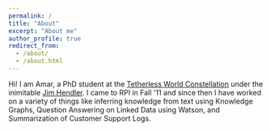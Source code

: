 ```yaml
---
permalink: /
title: "About"
excerpt: "About me"
author_profile: true
redirect_from: 
  - /about/
  - /about.html
---
```


Hi! I am Amar, a PhD student at the [Tetherless World Constellation](https://tw.rpi.edu/) under the inimitable [Jim Hendler](https://en.wikipedia.org/wiki/James_Hendler). I came to RPI in Fall '11 and since then I have worked on a variety of things like inferring knowledge from text using Knowledge Graphs, Question Answering on Linked Data using Watson, and Summarization of Customer Support Logs. 


